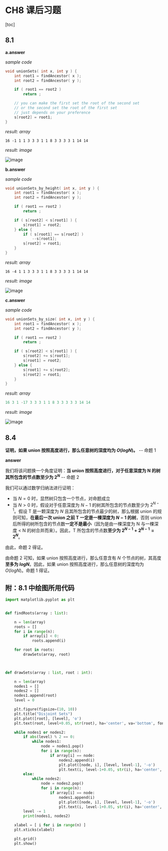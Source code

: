 # CH8 课后习题

[toc]

<div style="page-break-after: always;"></div>

## 8.1

**a.answer**

*sample code*

```cpp
void unionSets( int x, int y ) {
    int root1 = findAncestor( x );
    int root2 = findAncestor( y );

    if ( root1 == root2 )
        return ;

    // you can make the first set the root of the second set
    // or the second set the root of the first set
    // just depends on your preference
    s[root2] = root1;
}
```

*result: array*

```poweshell
16 -1 1 1 3 3 3 1 1 8 3 3 3 3 1 14 14
```

<div style="page-break-after: always;"></div>

*result: image*

![image](./a_and_b.png)

<div style="page-break-after: always;"></div>

**b.answer**

*sample code*

```cpp
void unionSets_by_height( int x, int y ) {
    int root1 = findAncestor( x );
    int root2 = findAncestor( y );

    if ( root1 == root2 )
        return ;

    if ( s[root2] < s[root1] ) {
        s[root1] = root2;
    } else {
        if ( s[root1] == s[root2] )
            --s[root1];
        s[root2] = root1;
    }
}
```

*result: array*

```poweshell
16 -4 1 1 3 3 3 1 1 8 3 3 3 3 1 14 14
```

<div style="page-break-after: always;"></div>

*result: image*

![image](./a_and_b.png)

<div style="page-break-after: always;"></div>

**c.answer**

*sample code*

```cpp
void unionSets_by_size( int x, int y ) {
    int root1 = findAncestor( x );
    int root2 = findAncestor( y );

    if ( root1 == root2 )
        return ;

    if ( s[root2] < s[root1] ) {
        s[root2] += s[root1];
        s[root1] = root2;
    } else {
        s[root1] += s[root2];
        s[root2] = root1;
    }
}
```

*result: array*

```powershell
16 3 1 -17 3 3 3 1 1 8 3 3 3 3 3 14 14
```

<div style="page-break-after: always;"></div>

*result: image*

![image](./c.png)


<div style="page-break-after: always;"></div>


## 8.4

**证明，如果 union 按照高度进行，那么任意树的深度均为 $O(logN)$。** -- 命题 1

**answer**

我们将该问题换一个角度证明：**当 union 按照高度进行，对于任意深度为 N 的树其所包含的节点数至少为 $2^{N}$** -- 命题 2

我们可以通过数学归纳法进行证明：

- 当 $N = 0$ 时，显然树只包含一个节点，对命题成立
- 当 $N > 0$ 时，假设对于任意深度为 $N - 1$ 的树其所包含的节点数至少为 $2^{N - 1}$。假设 T 是一颗深度为 $N$ 且其所包含的节点最少的树，那么根据 union 的规则可知，**在最后一次 union 之前 T 一定是一棵深度为 $N-1$ 的树**，否则 union 后所得的树所包含的节点数**一定不是最小**（因为是由一棵深度为 N 与一棵深度 < N 的树合并而来）。因此，T 所包含的节点数**至少为 $2^{N - 1} + 2^{N - 1} = 2^{N}$**。  

由此，命题 2 得证。

由命题 2 可知，如果 union 按照高度进行，那么任意含有 $N$ 个节点的树，其高度**至多为 $logN$**。因此，如果 union 按照高度进行，那么任意树的深度均为 $O(logN)$。命题 1 得证。


<div style="page-break-after: always;"></div>


## 附：8.1 中绘图所用代码

```py
import matplotlib.pyplot as plt


def findRoots(array : list):

    n = len(array)
    roots = []
    for i in range(n):
        if array[i] < 0:
            roots.append(i)

    for root in roots:
        drawSets(array, root)
    
```

```py

def drawSets(array : list, root : int):

    n = len(array)
    nodes1 = []
    nodes2 = []
    nodes1.append(root)
    level = 0

    plt.figure(figsize=(10, 10))
    plt.title("Disjoint Sets")
    plt.plot([root], [level], 'o')
    plt.text(root, level+0.05, str(root), ha='center', va='bottom', fontsize=10)

    while nodes1 or nodes2:
        if abs(level) % 2 == 0:
            while nodes1:
                node = nodes1.pop()
                for i in range(n):
                    if array[i] == node:
                        nodes2.append(i)
                        plt.plot([node, i], [level, level-1], '-o')
                        plt.text(i, level-1+0.05, str(i), ha='center', va='bottom', fontsize=10)
        else:
            while nodes2:
                node = nodes2.pop()
                for i in range(n):
                    if array[i] == node:
                        nodes1.append(i)
                        plt.plot([node, i], [level, level-1], '-o')
                        plt.text(i, level-1+0.05, str(i), ha='center', va='bottom', fontsize=10)
        level -= 1
        print(nodes1, nodes2)

    xlabel = [ i for i in range(n) ]
    plt.xticks(xlabel)

    plt.grid()
    plt.show()

```